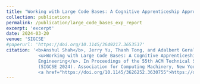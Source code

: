 ```yaml
---
title: "Working with Large Code Bases: A Cognitive Apprenticeship Approach to Teaching Software Engineering"
collection: publications
permalink: /publication/large_code_bases_exp_report
excerpt: 'excerpt'
date: 2024-03-20
venue: 'SIGCSE'
#paperurl: 'https://doi.org/10.1145/3649217.3653537'
citation: '<b>Anshul Shah</b>, Jerry Yu, Thanh Tong, and Adalbert Gerald Soosai Raj. 2024.
            <u>Working with Large Code Bases: A Cognitive Apprenticeship Approach to Teaching Software
            Engineering</u>. In Proceedings of the 55th ACM Technical Symposium on Computer Science Education V. 1 
            (SIGCSE 2024). Association for Computing Machinery, New York, NY, USA, 1209–1215. 
            <a href="https://doi.org/10.1145/3626252.3630755">https://doi.org/10.1145/3626252.3630755</a>'
---
```

